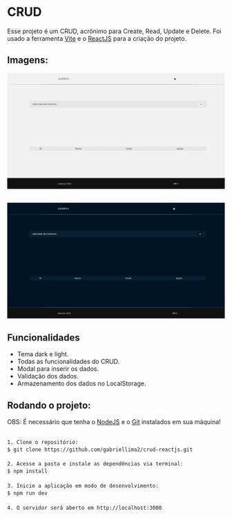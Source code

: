 <h1>CRUD</h1>

Esse projeto é um CRUD, acrônimo para Create, Read, Update e Delete.
Foi usado a ferramenta [Vite](https://vitejs.dev) e o [ReactJS](https://pt-br.reactjs.org) para a criação do projeto.

<h2>Imagens:</h2>
<img src="./src/public/img/img1.png" >

<h2></h2>

<img src="./src/public/img/img2.png" >

<h2>Funcionalidades</h2>

- Tema dark e light.
- Todas as funcionalidades do CRUD.
- Modal para inserir os dados.
- Validação dos dados.
- Armazenamento dos dados no LocalStorage.

<h2>Rodando o projeto:</h2>

OBS: É necessário que tenha o [NodeJS](https://nodejs.org/en/) e o [Git](https://git-scm.com) instalados em sua máquina!

<h2></h2>

```bash 
1. Clone o repositório:
$ git clone https://github.com/gabriellima2/crud-reactjs.git

2. Acesse a pasta e instale as dependências via terminal:
$ npm install

3. Inicie a aplicação em modo de desenvolvimento:
$ npm run dev

4. O servidor será aberto em http://localhost:3000
```
